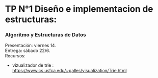 # TP N°1  Diseño e implementacion de estructuras:

###  Algoritmo y Estructuras de Datos

Presentación: viernes 14.\
Entrega: sábado 22/6.\
Recursos: 
 * vizualizador de trie : https://www.cs.usfca.edu/~galles/visualization/Trie.html




